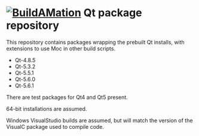 # [![BuildAMation](http://buildamation.com/BAM-small.png)](https://github.com/markfinal/BuildAMation) Qt package repository

This repository contains packages wrapping the prebuilt Qt installs, with extensions to use Moc in other build scripts.

* Qt-4.8.5
* Qt-5.3.2
* Qt-5.5.1
* Qt-5.6.0
* Qt-5.6.1

There are test packages for Qt4 and Qt5 present.

64-bit installations are assumed.

Windows VisualStudio builds are assumed, but will match the version of the VisualC package used to compile code.
